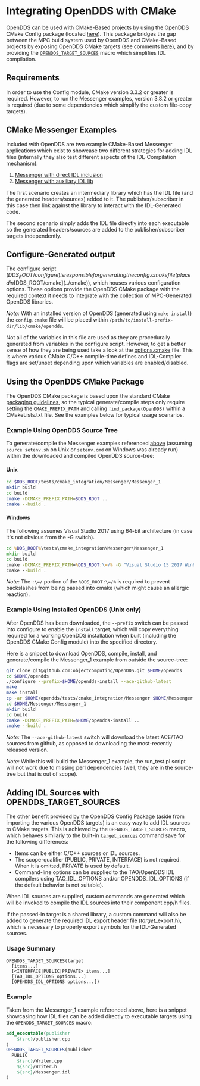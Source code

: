 
# Integrating OpenDDS with CMake

OpenDDS can be used with CMake-Based projects by using the OpenDDS CMake Config
package (located [here](../cmake)). This package bridges the gap between the
MPC build system used by OpenDDS and CMake-Based projects by exposing OpenDDS CMake
targets (see comments [here](../cmake/OpenDDSConfig.cmake)), and by providing the
[`OPENDDS_TARGET_SOURCES`](#adding-idl-sources-with-opendds_target_sources) macro
which simplifies IDL compilation.

## Requirements

In order to use the Config module, CMake version 3.3.2 or greater is required.
However, to run the Messenger examples, version 3.8.2 or greater is required
(due to some dependencies which simplify the custom file-copy targets).

## CMake Messenger Examples

Included with OpenDDS are two example CMake-Based Messenger applications which
exist to showcase two different strategies for adding IDL files (internally they
also test different aspects of the IDL-Compilation mechanism):

  1. [Messenger with direct IDL inclusion](../tests/cmake_integration/Messenger/Messenger_1/CMakeLists.txt)
  2. [Messenger with auxiliary IDL lib](../tests/cmake_integration/Messenger/Messenger_2/CMakeLists.txt)

The first scenario creates an intermediary library which has the IDL file (and
the generated headers/sources) added to it. The publisher/subscriber in this case
then link against the library to interact with the IDL-Generated code.

The second scenario simply adds the IDL file directly into each executable so
the generated headers/sources are added to the publisher/subscriber targets
independently.

## Configure-Generated output

The configure script ($DDS_ROOT/configure) is responsible for generating the
config.cmake file (placed in [$DDS_ROOT/cmake](../cmake)),
which houses various configuration options. These options provide the OpenDDS
CMake package with the required context it needs to integrate with the
collection of MPC-Generated OpenDDS libraries.

*Note:* With an installed version of OpenDDS (generated using `make install`) the
`config.cmake` file will be placed within `/path/to/install-prefix-dir/lib/cmake/opendds`.

Not all of the variables in this file are used as they are procedurally
generated from variables in the configure script. However, to get a better
sense of how they are being used take a look at the
[options.cmake](../cmake/options.cmake) file. This is where various
CMake C/C++ compile-time defines and IDL-Compiler flags are set/unset
depending upon which variables are enabled/disabled.

## Using the OpenDDS CMake Package

The OpenDDS CMake package is based upon the standard CMake
[packaging guidelines](https://cmake.org/cmake/help/latest/manual/cmake-packages.7.html),
so the typical generate/compile steps only require setting the `CMAKE_PREFIX_PATH` and
calling [`find_package(OpenDDS)`](https://cmake.org/cmake/help/latest/command/find_package.html)
within a CMakeLists.txt file. See the examples below for typical usage scenarios.

### Example Using OpenDDS Source Tree

To generate/compile the Messenger examples referenced [above](#cmake-messenger-examples)
(assuming `source setenv.sh` on Unix or `setenv.cmd` on Windows was already run) within
the downloaded and compiled OpenDDS source-tree:

#### Unix

```bash
cd $DDS_ROOT/tests/cmake_integration/Messenger/Messenger_1
mkdir build
cd build
cmake -DCMAKE_PREFIX_PATH=$DDS_ROOT ..
cmake --build .
```

#### Windows

The following assumes Visual Studio 2017 using 64-bit architecture (in
case it's not obvious from the -G switch).

```bat
cd %DDS_ROOT%\tests\cmake_integration\Messenger\Messenger_1
mkdir build
cd build
cmake -DCMAKE_PREFIX_PATH=%DDS_ROOT:\=/% -G "Visual Studio 15 2017 Win64" ..
cmake --build .
```
*Note:* The `:\=/` portion of the `%DDS_ROOT:\=/%` is required to prevent
backslashes from being passed into cmake (which might cause an allergic reaction).

### Example Using Installed OpenDDS (Unix only)

After OpenDDS has been downloaded, the `--prefix` switch can be passed into
configure to enable the `install` target, which will copy everything required
for a working OpenDDS installation when built (including the OpenDDS CMake
Config module) into the specified directory.

Here is a snippet to download OpenDDS, compile, install, and generate/compile
the Messenger_1 example from outside the source-tree:

```bash
git clone git@github.com:objectcomputing/OpenDDS.git $HOME/opendds
cd $HOME/opendds
./configure --prefix=$HOME/opendds-install --ace-github-latest
make
make install
cp -ar $HOME/opendds/tests/cmake_integration/Messenger $HOME/Messenger
cd $HOME/Messenger/Messenger_1
mkdir build
cd build
cmake -DCMAKE_PREFIX_PATH=$HOME/opendds-install ..
cmake --build .
```
*Note:* The `--ace-github-latest` switch will download the latest ACE/TAO sources
from github, as opposed to downloading the most-recently released version.

*Note:* While this will build the Messenger_1 example, the run_test.pl script will
not work due to missing perl dependencies (well, they are in the source-tree but
that is out of scope).

## Adding IDL Sources with OPENDDS_TARGET_SOURCES

The other benefit provided by the OpenDDS Config Package (aside from importing the
various OpenDDS targets) is an easy way to add IDL sources to CMake targets. This
is achieved by the `OPENDDS_TARGET_SOURCES` macro, which behaves similarly to the
built-in [`target_sources`](https://cmake.org/cmake/help/latest/command/target_sources.html)
command save for the following differences:

  - Items can be either C/C++ sources or IDL sources.
  - The scope-qualifier (PUBLIC, PRIVATE, INTERFACE) is not required.
    When it is omitted, PRIVATE is used by default.
  - Command-line options can be supplied to the TAO/OpenDDS IDL compilers
    using TAO_IDL_OPTIONS and/or OPENDDS_IDL_OPTIONS (if the default
    behavior is not suitable).

When IDL sources are supplied, custom commands are generated which will
be invoked to compile the IDL sources into their component cpp/h files.

If the passed-in target is a shared library, a custom command will also be
added to generate the required IDL export header file (*target*_export.h),
which is necessary to properly export symbols for the IDL-Generated sources.

### Usage Summary

```
OPENDDS_TARGET_SOURCES(target
  [items...]
  [<INTERFACE|PUBLIC|PRIVATE> items...]
  [TAO_IDL_OPTIONS options...]
  [OPENDDS_IDL_OPTIONS options...])
```

### Example

Taken from the Messenger_1 example referenced above, here is a snippet showcasing
how IDL files can be added directly to executable targets using the
`OPENDDS_TARGET_SOURCES` macro:

```cmake
add_executable(publisher
    ${src}/publisher.cpp
)
OPENDDS_TARGET_SOURCES(publisher
  PUBLIC
    ${src}/Writer.cpp
    ${src}/Writer.h
    ${src}/Messenger.idl
)
```
